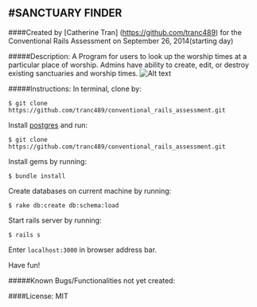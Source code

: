 #SANCTUARY FINDER
------------
####Created by [Catherine Tran] (https://github.com/tranc489) for the Conventional Rails Assessment on September 26, 2014(starting day)

#####Description:
A Program for users to look up the worship times at a particular place of worship.  Admins have ability to create, edit, or destroy existing sanctuaries and worship times.
![Alt text](http://i.imgur.com/a8w9Qk3.png)


#####Instructions:
In terminal, clone by:
```console
$ git clone https://github.com/tranc489/conventional_rails_assessment.git
```
Install [postgres](http://www.postgresql.org/download/) and run:
```console
$ git clone https://github.com/tranc489/conventional_rails_assessment.git
```
Install gems by running:
```console
$ bundle install
```
Create databases on current machine by running:
```console
$ rake db:create db:schema:load
```
Start rails server by running:
```console
$ rails s
```
Enter `localhost:3000` in browser address bar.

Have fun!



#####Known Bugs/Functionalities not yet created:




####License:
MIT
